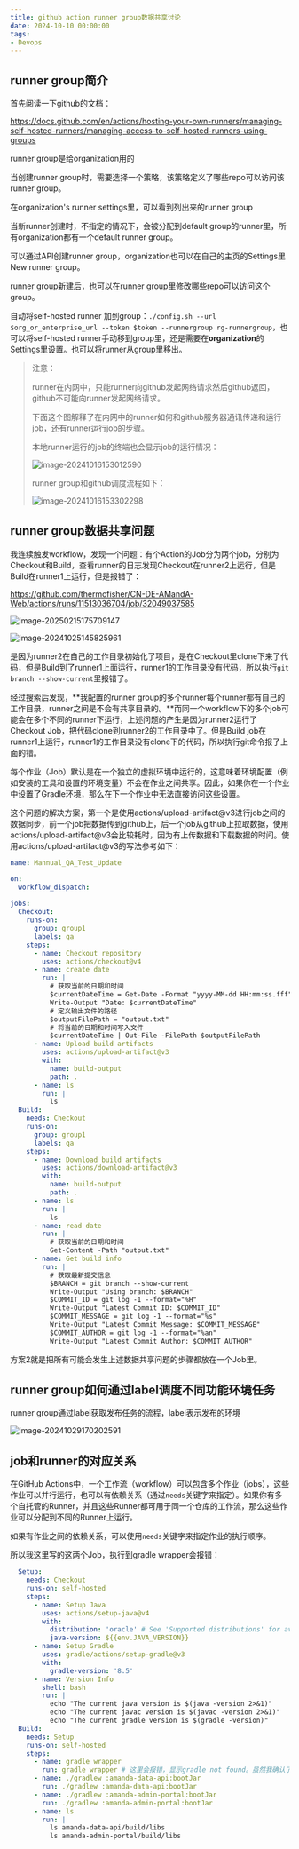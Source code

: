 ```yaml
---
title: github action runner group数据共享讨论
date: 2024-10-10 00:00:00
tags:
- Devops
---
```


## runner group简介

首先阅读一下github的文档：

https://docs.github.com/en/actions/hosting-your-own-runners/managing-self-hosted-runners/managing-access-to-self-hosted-runners-using-groups

runner group是给organization用的

当创建runner group时，需要选择一个策略，该策略定义了哪些repo可以访问该runner group。

在organization's runner settings里，可以看到列出来的runner group

当新runner创建时，不指定的情况下，会被分配到default group的runner里，所有organization都有一个default runner group。

可以通过API创建runner group，organization也可以在自己的主页的Settings里New runner group。

runner group新建后，也可以在runner group里修改哪些repo可以访问这个group。

自动将self-hosted runner 加到group：`./config.sh --url $org_or_enterprise_url --token $token --runnergroup rg-runnergroup`，也可以将self-hosted runner手动移到group里，还是需要在**organization**的Settings里设置。也可以将runner从group里移出。

> 注意：
>
> runner在内网中，只能runner向github发起网络请求然后github返回，github不可能向runner发起网络请求。
>
> 下面这个图解释了在内网中的runner如何和github服务器通讯传递和运行job，还有runner运行job的步骤。
>
> 本地runner运行的job的终端也会显示job的运行情况：
>
> ![image-20241016153012590](../images/image-20241016153012590.png)
>
> runner group和github调度流程如下：
>
> ![image-20241016153302298](../images/image-20241016153302298.png)
>

## runner group数据共享问题

我连续触发workflow，发现一个问题：有个Action的Job分为两个job，分别为Checkout和Build，查看runner的日志发现Checkout在runner2上运行，但是Build在runner1上运行，但是报错了：

https://github.com/thermofisher/CN-DE-AMandA-Web/actions/runs/11513036704/job/32049037585

![image-20250215175709147](../images/image-20250215175709147.png)

![image-20241025145825961](../images/image-20241025145825961.png)

是因为runner2在自己的工作目录初始化了项目，是在Checkout里clone下来了代码，但是Build到了runner1上面运行，runner1的工作目录没有代码，所以执行`git branch --show-current`里报错了。

经过搜索后发现，**我配置的runner group的多个runner每个runner都有自己的工作目录，runner之间是不会有共享目录的。**而同一个workflow下的多个job可能会在多个不同的runner下运行，上述问题的产生是因为runner2运行了Checkout Job，把代码clone到runner2的工作目录中了。但是Build job在runner1上运行，runner1的工作目录没有clone下的代码，所以执行git命令报了上面的错。

每个作业（Job）默认是在一个独立的虚拟环境中运行的，这意味着环境配置（例如安装的工具和设置的环境变量）不会在作业之间共享。因此，如果你在一个作业中设置了Gradle环境，那么在下一个作业中无法直接访问这些设置。

这个问题的解决方案，第一个是使用actions/upload-artifact@v3进行job之间的数据同步，前一个job把数据传到github上，后一个job从github上拉取数据，使用actions/upload-artifact@v3会比较耗时，因为有上传数据和下载数据的时间。使用actions/upload-artifact@v3的写法参考如下：

```yml
name: Mannual_QA_Test_Update

on:
  workflow_dispatch:
  
jobs:
  Checkout:
    runs-on: 
      group: group1
      labels: qa
    steps:
      - name: Checkout repository
        uses: actions/checkout@v4
      - name: create date
        run: |
          # 获取当前的日期和时间
          $currentDateTime = Get-Date -Format "yyyy-MM-dd HH:mm:ss.fff"
          Write-Output "Date: $currentDateTime"
          # 定义输出文件的路径
          $outputFilePath = "output.txt"
          # 将当前的日期和时间写入文件
          $currentDateTime | Out-File -FilePath $outputFilePath
      - name: Upload build artifacts
        uses: actions/upload-artifact@v3
        with:
          name: build-output
          path: .
      - name: ls
        run: |
          ls
  Build:
    needs: Checkout
    runs-on: 
      group: group1
      labels: qa
    steps:
      - name: Download build artifacts
        uses: actions/download-artifact@v3
        with:
          name: build-output
          path: .
      - name: ls
        run: |
          ls
      - name: read date
        run: |
          # 获取当前的日期和时间
          Get-Content -Path "output.txt"
      - name: Get build info
        run: |
          # 获取最新提交信息
          $BRANCH = git branch --show-current
          Write-Output "Using branch: $BRANCH"
          $COMMIT_ID = git log -1 --format="%H"
          Write-Output "Latest Commit ID: $COMMIT_ID"
          $COMMIT_MESSAGE = git log -1 --format="%s"
          Write-Output "Latest Commit Message: $COMMIT_MESSAGE"
          $COMMIT_AUTHOR = git log -1 --format="%an"
          Write-Output "Latest Commit Author: $COMMIT_AUTHOR"
```

方案2就是把所有可能会发生上述数据共享问题的步骤都放在一个Job里。

## runner group如何通过label调度不同功能环境任务

runner group通过label获取发布任务的流程，label表示发布的环境

![image-20241029170202591](../images/image-20241029170202591.png)

## job和runner的对应关系

在GitHub Actions中，一个工作流（workflow）可以包含多个作业（jobs），这些作业可以并行运行，也可以有依赖关系（通过`needs`关键字来指定）。如果你有多个自托管的Runner，并且这些Runner都可用于同一个仓库的工作流，那么这些作业可以分配到不同的Runner上运行。

如果有作业之间的依赖关系，可以使用`needs`关键字来指定作业的执行顺序。

所以我这里写的这两个Job，执行到gradle wrapper会报错：

```yml
  Setup:
    needs: Checkout
    runs-on: self-hosted
    steps:
      - name: Setup Java
        uses: actions/setup-java@v4
        with:
          distribution: 'oracle' # See 'Supported distributions' for available options
          java-version: ${{env.JAVA_VERSION}}
      - name: Setup Gradle
        uses: gradle/actions/setup-gradle@v3
        with:
          gradle-version: '8.5'
      - name: Version Info
        shell: bash
        run: |
          echo "The current java version is $(java -version 2>&1)"
          echo "The current javac version is $(javac -version 2>&1)"
          echo "The current gradle version is $(gradle -version)"
  Build:
    needs: Setup
    runs-on: self-hosted
    steps:
      - name: gradle wrapper
        run: gradle wrapper # 这里会报错，显示gradle not found。虽然我确认了Setup和Build这两个job是在一个runner上运行的，但是如果有两个runner，它们两个可能被分配到两个runner上去执行。所以一个job的运行环境是独立的，可以理解为一个job运行结束后它的环境就会被清除。所以Setup运行结束后会把它设置的java、gradle都清除掉。所以在Build里执行到gradle wrapper就会报错了。
      - name: ./gradlew :amanda-data-api:bootJar
        run: ./gradlew :amanda-data-api:bootJar
      - name: ./gradlew :amanda-admin-portal:bootJar
        run: ./gradlew :amanda-admin-portal:bootJar
      - name: ls
        run: |
          ls amanda-data-api/build/libs
          ls amanda-admin-portal/build/libs
```

